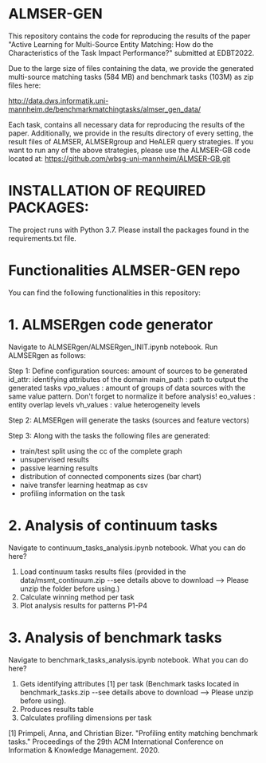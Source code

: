 # ALMSER-GEN

This repository contains the code for reproducing the results of the paper "Active Learning for Multi-Source Entity Matching: How do the Characteristics of the Task Impact Performance?" submitted at EDBT2022.

Due to the large size of files containing the data, we provide the generated multi-source matching tasks (584 MB) and benchmark tasks (103M) as zip files here:

http://data.dws.informatik.uni-mannheim.de/benchmarkmatchingtasks/almser_gen_data/

Each task, contains all necessary data for reproducing the results of the paper. Additionally, we provide in the results directory of every setting, the result files of ALMSER, ALMSERgroup and HeALER query strategies.
If you want to run any of the above strategies, please use the ALMSER-GB code located at:
https://github.com/wbsg-uni-mannheim/ALMSER-GB.git

# INSTALLATION OF REQUIRED PACKAGES:

The project runs with Python 3.7. 
Please install the packages found in the requirements.txt file.

# Functionalities ALMSER-GEN repo
You can find the following functionalities in this repository:
# 1. ALMSERgen code generator
Navigate to ALMSERgen/ALMSERgen_INIT.ipynb notebook. Run ALMSERgen as follows:

Step 1: Define configuration
  sources: amount of sources to be generated
  id_attr: identifying attributes of the domain
  main_path : path to output the generated tasks
  vpo_values : amount of groups of data sources with the same value pattern. Don't forget to normalize it before analysis!
  eo_values : entity overlap levels
  vh_values : value heterogeneity levels

Step 2: ALMSERgen will generate the tasks (sources and feature vectors)

Step 3: Along with the tasks the following files are generated:
  - train/test split using the cc of the complete graph
  - unsupervised results
  - passive learning results
  - distribution of connected components sizes (bar chart)
  - naive transfer learning heatmap as csv
  - profiling information on the task

# 2. Analysis of continuum tasks
Navigate to continuum_tasks_analysis.ipynb notebook. What you can do here?

1. Load continuum tasks results files (provided in the data/msmt_continuum.zip --see details above to download --> Please unzip the folder before using.)
2. Calculate winning method per task
3. Plot analysis results for patterns P1-P4

# 3. Analysis of benchmark tasks
Navigate to benchmark_tasks_analysis.ipynb notebook. What you can do here?

  1. Gets identifying attributes [1] per task (Benchmark tasks located in benchmark_tasks.zip --see details above to download --> Please unzip before using). 
  2. Produces results table
  3. Calculates profiling dimensions per task

  [1] Primpeli, Anna, and Christian Bizer. "Profiling entity matching benchmark tasks." Proceedings of the 29th ACM International Conference on Information & Knowledge Management. 2020.

